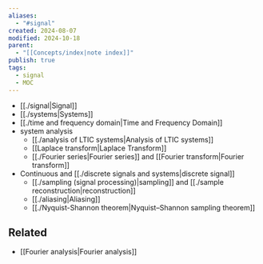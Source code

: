 ```yaml
---
aliases:
  - "#signal"
created: 2024-08-07
modified: 2024-10-18
parent:
  - "[[Concepts/index|note index]]"
publish: true
tags:
  - signal
  - MOC
---
```

- [[./signal|Signal]]
- [[./systems|Systems]]
- [[./time and frequency domain|Time and Frequency Domain]]
- system analysis
  - [[./analysis of LTIC systems|Analysis of LTIC systems]]
  - [[Laplace transform|Laplace Transform]]
  - [[./Fourier series|Fourier series]] and [[Fourier transform|Fourier transform]]
- Continuous and [[./discrete signals and systems|discrete signal]]
  - [[./sampling (signal processing)|sampling]] and [[./sample reconstruction|reconstruction]]
  - [[./aliasing|Aliasing]]
  - [[./Nyquist-Shannon theorem|Nyquist–Shannon sampling theorem]]

## Related
- [[Fourier analysis|Fourier analysis]]